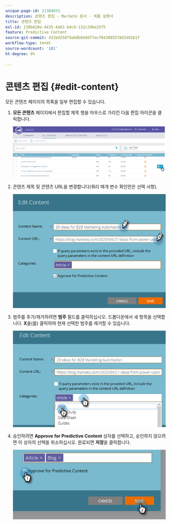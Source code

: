 ```yaml
---
unique-page-id: 11384653
description: 콘텐츠 편집 - Marketo 문서 - 제품 설명서
title: 콘텐츠 편집
exl-id: 138b620e-4435-4a81-b4c8-132c2d6e25f5
feature: Predictive Content
source-git-commit: 431bd258f9a68bbb9df7acf043085578d3d91b1f
workflow-type: tm+mt
source-wordcount: '101'
ht-degree: 0%

---
```


# 콘텐츠 편집 {#edit-content}

모든 콘텐츠 페이지의 목록을 일부 편집할 수 있습니다.

1. **모든 콘텐츠** 페이지에서 편집할 제목 행을 마우스로 가리킨 다음 편집 아이콘을 클릭합니다.

   ![](assets/image2017-10-3-9-3a8-3a1.png)

1. 콘텐츠 제목 및 콘텐츠 URL을 변경합니다(쿼리 매개 변수 확인란은 선택 사항).

   ![](assets/edit-content-2.png)

1. 범주를 추가/제거하려면 **범주** 필드를 클릭하십시오. 드롭다운에서 새 항목을 선택합니다. **X**&#x200B;을(를) 클릭하여 현재 선택한 범주를 제거할 수 있습니다.

   ![](assets/edit-content-3.png)

1. 승인하려면 **Approve for Predictive Content** 상자를 선택하고, 승인하지 않으려면 이 상자의 선택을 취소하십시오. 완료되면 **저장**&#x200B;을 클릭합니다.

   ![](assets/edit-content-4.png)
